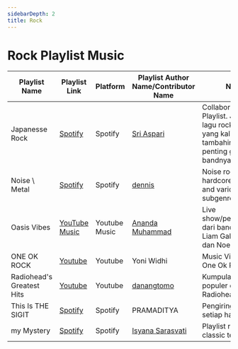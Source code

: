 ```yaml
---
sidebarDepth: 2
title: Rock
---
```


# Rock Playlist Music

| Playlist Name | Playlist Link | Platform | Playlist Author Name/Contributor Name | Note | Subgenre |
| -------------- |-------------- | -------- | ------- | ------- | -------- |
| Japanesse Rock | [Spotify](https://open.spotify.com/playlist/30byzftTDKhmWiWnaxdSGx?si=5CAsfLlCTMGZupCt7dTXtQ) | Spotify | [Sri Aspari](https://github.com/siarie) | Collaborative Playlist. Jika ada lagu rock jepang yang kalian suka tambahin aja. Yang penting genre bandnya rock. | - |
| Noise \ Metal | [Spotify](https://open.spotify.com/playlist/2mFPFH6GHV1bnMppxm6ia7?si=9cee245004fb4f6e) | Spotify | [dennis](https://open.spotify.com/user/21wpzhpcsy54t5d3ontmx6z5i?si=1a1bbb71e8224001) | Noise rock, hardcore punk, and various metal subgenres. | - |
| Oasis Vibes | [YouTube Music](https://music.youtube.com/playlist?list=PLAX10KNwrIBWdK5ddsFIEBFy7LqiLKXSy) | Youtube Music  | [Ananda Muhammad](https://github.com/handa26) | Live show/performance dari band Oasis, Liam Gallagher dan Noel Gallager | Britpop |
| ONE OK ROCK | [Youtube](https://www.youtube.com/playlist?list=PLD806AE5F989D725E) | Youtube | Yoni Widhi | Music Video dari One Ok Rock | - |
| Radiohead's Greatest Hits | [Youtube](https://www.youtube.com/playlist?list=PL2972775435A2A8BE) | Youtube | [danangtomo](https://github.com/danangtomo) | Kumpulan lagu populer dari Radiohead | Britpop |
| This Is THE SIGIT | [Spotify](https://open.spotify.com/playlist/7Fiwgx0MItENKzeGwqkkjh?si=z4DA9vcATym2v06ImuwFhA) | Spotify | PRAMADITYA | Pengiring ngoding setiap hari. | - |
| my Mystery | [Spotify](https://open.spotify.com/album/27KRGYsQ0pSFXQxfIlafad?si=xU-8phCQRR-httUqXzpwRg) | Spotify | [Isyana Sarasvati](https://open.spotify.com/artist/05CRzFTp7TouOXPuH6Tapu) | Playlist rock classic termantap. | - |
